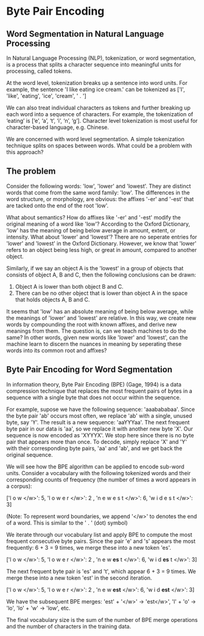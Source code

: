 # Byte Pair Encoding 


## Word Segmentation in Natural Language Processing

In Natural Language Processing (NLP), tokenization, or word segmentation, is a process that splits a character sequence into meaningful units for processing, called tokens. 

At the word level, tokenization breaks up a sentence into word units. For example, the sentence 'I like eating ice cream.' can be tokenized as  ['I', 'like', 'eating', 'ice', 'cream', ' . ']

We can also treat individual characters as tokens and further breaking up each word into a sequence of characters. For example, the tokenization of ‘eating’ is [‘e’, ‘a’, ‘t’, ‘i’, ‘n’, ‘g’]. Character level tokenization is most useful for character-based language, e.g. Chinese. 

We are concerned with word level segmentation. A simple tokenization technique splits on spaces between words. What could be a problem with this approach?

## The problem

Consider the following words: 'low', 'lower' and 'lowest'. They are distinct words that come from the same word family: 'low'. The differences in the word structure, or morphology, are obvious: the affixes '-er' and '-est' that are tacked onto the end of the root 'low'. 


What about semantics? How do affixes like '-er' and '-est' modify the original meaning of a word like 'low'? According to the Oxford Dictionary, 'low' has the meaning of being below average in amount, extent, or intensity. What about 'lower' and 'lowest'? There are no seperate entries for 'lower' and 'lowest' in the Oxford Dictionary. However, we know that 'lower' refers to an object being less high, or great in amount, compared to another object. 

Similarly, if we say an object A is the 'lowest' in a group of objects that consists of object A, B and C, then the following conclusions can be drawn:
 1. Object A is lower than both object B and C.
 2. There can be no other object that is lower than object A in the space that holds objects A, B and C. 

It seems that 'low' has an absolute meaning of being below average, while the meanings of 'lower' and 'lowest' are relative. In this way, we create new words by compounding the root with known affixes, and derive new meanings from them. The question is, can we teach machines to do the same? In other words, given new words like 'lower' and 'lowest', can the machine learn to discern the nuances in meaning by seperating these words into its common root and affixes? 


## Byte Pair Encoding for Word Segmentation 

In information theory, Byte Pair Encoding (BPE) (Gage, 1994) is a data compression technique that replaces the most frequent pairs of bytes in a sequence with a single byte that does not occur within the sequence. 

For example, supose we have the following sequence: 'aaabababaa'. Since the byte pair 'ab' occurs most often, we replace 'ab' with a single, unused byte, say 'Y'. The result is a new sequence: 'aaYYYaa'. The next frequent byte pair in our data is 'aa', so we replace it with another new byte 'X'. Our sequence is now encoded as 'XYYYX'. We stop here since there is no byte pair that appears more than once. To decode, simply replace 'X' and 'Y' with their corresponding byte pairs, 'aa' and 'ab', and we get back the original sequence. 

We will see how the BPE algorithm can be applied to encode sub-word units. Consider a vocabulary with the following tokenized words and their corresponding counts of frequency (the number of times a word appears in a corpus):

 ['l o w \</w>': 5,  'l o w e r \</w>': 2 ,  'n e w e s t \</w>': 6,  'w i d e s t \</w>': 3]

(Note: To represent word boundaries, we append '\</w>' to denotes the end of a word. This is similar to the ' . ' (dot) symbol)

We iterate through our vocabulary list and apply BPE to compute the most frequent consecutive byte pairs. Since the pair 'e' and 's' appears the most frequently: 6 + 3 = 9 times, we merge these into a new token 'es'. 

 ['l o w \</w>': 5,  'l o w e r \</w>': 2 ,  'n e w **es** t \</w>': 6,  'w i d **es** t \</w>': 3]

The next frequent byte pair is 'es' and 't', which appear 6 + 3 = 9 times. We merge these into a new token 'est' in the second iteration. 

 ['l o w \</w>': 5,  'l o w e r \</w>': 2 ,  'n e w **est** \</w>': 6,  'w i d **est** \</w>': 3]


We have the subsequent BPE merges: 'est' +  '\</w>' -> 'est\</w>',  'l' + 'o' -> 'lo', 'lo' + 'w' -> 'low', etc. 

The final vocabulary size is the sum of the number of BPE merge operations and the number of characters in the training data.
